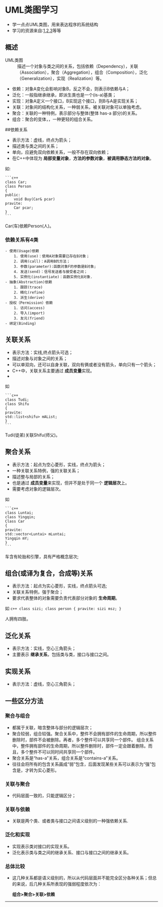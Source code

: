 # UML类图学习
* 学一点点UML类图，用来表达程序的系统结构
* 学习的资源来自:[1](http://www.cnblogs.com/duanxz/archive/2012/06/13/2547801.html),[2](http://blog.csdn.net/microchenhong/article/details/6239462),[3](http://www.uml.org.cn/oobject/201211231.asp)等等
## 概述

<dl>
<dt>UML类图</dt>
<dd>描述一个对象与类之间的关系，包括依赖（Dependency），关联（Association），聚合（Aggregation），组合（Composition），泛化（Generalization），实现（Realization）等。</dd>
</dl>

* 依赖：对象A变化会影响对象B，反之不会，则表示B依赖与A；
* 泛化：一般指继承继承，即派生类也是一个(is-a)基类；
* 实现：对象A定义一个接口，B实现这个接口，则B与A是实现关系；
* 关联：对象间的结构化关系，一种弱关系，被关联对象可以单独考虑。
* 聚合：关联的一种特例，表示部分与整体(整体 has-a 部分)的关系。
* 组合：聚合的变体，，一种更轻的组合关系。

##依赖关系
* 表示方法：虚线，终点为箭头；
* 描述类与类之间的关系；
* 单向，应避免双向依赖关系，一般不存在双向依赖；
* 在C++中体现为 **局部变量对象**，**方法的参数对象**，**被调用静态方法的对象**。 

如:
    
    ```c++
	class Car;
	class Person
	{
	public:
		void Buy(Car& pcar)
	pravite:
		Car pcar;
	}
	```

Car(车)依赖Person(人)。

### 依赖关系有4类
	- 使用(Usage)依赖
		1. 使用(use)：使用A对象需要已存在B对象；
		2. 调用(call)：A调用B的方法；
		3. 参数(parameter):函数对象F的参数是B对象;
		4. 发送(send)：信号发送者与接受者之间；
		5. 实例化(instantiate)：函数实例化B对象.
	- 抽象(Abstraction)依赖
		1. 跟踪(trace)
		2. 精化(refine)
		3. 派生(derive)
	- 授权（Permission）依赖
		1. 访问(access)
		2. 导入(import)
		3. 友元(friend)
	- 绑定(Binding)

## 关联关系

* 表示方法：实线,终点箭头可选；
* 描述对象与对象之间的关系；
* 可以单双向，还可以自身关联，双向有俩或者没有箭头，单向只有一个箭头；
* C++中，关联关系主要通过 **成员变量**实现。
* 

如

    ```c++
    class Tudi;
    class Shifu
    {
    pravite:
    std::list<shifu> mAList;
    }
    ```
Tudi(徒弟)关联Shifu(师父)。

## 聚合关系
* 表示方法：起点为空心菱形，实线，终点为箭头；
* 一种关联关系特例，强的关联关系；
* 描述整与局部的关系；
* 也是通过 **成员变量**来实现，但并不是处于同一个 **逻辑层次**上。
* 需要考虑对象的逻辑层次。

如

    ```c++
    class Luntai;
    class Yingqin;
    Class Car
    {
    pravite:
    std::vector<Luntai> mLuntai;
    Yingqin mY;
    }
    ```

车含有轮胎和引擎，具有严格概念层次;

## 组合(或译为复合，合成等)关系
* 表示方法：起点为实心菱形，实线，终点箭头可选;
* 关联关系特例，强于聚合；
* 要求代表整体的对象需要负责代表部分对象的 **生命周期**。

如
    ```c++
    class sizi;
    class person
    {
    	pravite:
    	sizi msz;
    }
    ```

人拥有四肢。

## 泛化关系
* 表示方法：实线，空心三角箭头；
* 主要表示 **继承关系**，包括类与类，接口与接口之间。

## 实现关系
* 表示方法：虚线，空心三角箭头；

## 一些区分方法
### 聚合与组合
* 都属于关联，暗含整体与部分的逻辑层次；
* 聚合较弱，组合较强。聚合关系中，整件不会拥有部件的生命周期，所以整件删除时，部件不会被删除。再者，多个整件可以共享同一个部件。 组合关系中，整件拥有部件的生命周期，所以整件删除时，部件一定会跟着删除。而且，多个整件不可以同时间共享同一个部件。
* 聚合关系是“has-a”关系，组合关系是“contains-a”关系。
* 往往会将所有的包含关系画成“弱”包含，后面发现某些关系可以表示为“强”包含是，才转为实心菱形。
### 关联与聚合
* 代码层面一致的，只能逻辑区分；
### 关联与依赖
* 关联是两个类、或者类与接口之间语义级别的一种强依赖关系.

### 泛化和实现
* 实现表示类对接口的实现关系。
* 泛化表示类与类之间的继承关系、接口与接口之间的继承关系。

### 总体比较
* 这几种关系都是语义级别的，所以从代码层面并不能完全区分各种关系；但总的来说，后几种关系所表现的强弱程度依次为：

	 **组合>聚合>关联>依赖**

* * *